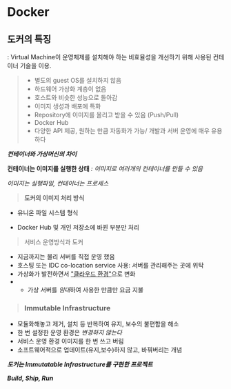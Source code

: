 # Docker

## 도커의 특징

: Virtual Machine이 운영체제를 설치해야 하는 비효율성을 개선하기 위해 사용된 컨테이너 기술을 이용.

> - 별도의 guest OS를 설치하지 않음
> - 하드웨어 가상화 계층이 없음
> - 호스트와 비슷한 성능으로 돌아감
> - 이미지 생성과 배포에 특화
> - Repository에 이미지를 올리고 받을 수 있음 (Push/Pull)
> - Docker Hub
> - 다양한 API 제공, 원하는 만큼 자동화가 가능/ 개발과 서버 운영에 매우 유용하다

***컨테이너와 가상머신의 차이***


**컨테이너는 이미지를 실행한 상태**
*: 이미지로 여러개의 컨테이너를 만들 수 있음*

*이미지는 실행파일, 컨테이너는 프로세스*

> **도커의 이미지 처리 방식**
- 유니온 파일 시스템 형식

- Docker Hub 및 개인 저장소에 바뀐 부분만 처리

> 서비스 운영방식과 도커
- 지금까지는 물리 서버를 직접 운영 했음
 - 호스팅 또는 IDC co-location service 사용: 서버를 관리해주는 곳에 위탁
 - 가상화가 발전하면서 <u>"클라우드 환경"</u>으로 변화
 - - 가상 서버를 *임대*하여 사용한 만큼만 요금 지불
 

 > ### Immutable Infrastructure 

- 모듈화해놓고 제거, 설치 등 반복하여 유지, 보수의 불편함을 해소
- 한 번 설정한 운영 환경은 *변경하지 않는다*
- 서비스 운영 환경 이미지를 한 번 쓰고 버림
- 소프트웨어적으로 업데이트(유지,보수)하지 않고, 바꿔버리는 개념

***도커는 Immutatable Infrastructure를 구현한 프로젝트***

***Build, Ship, Run***

